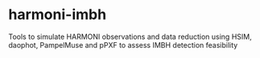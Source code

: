 # harmoni-imbh
Tools to simulate HARMONI observations and data reduction using HSIM, daophot, PampelMuse and pPXF to assess IMBH detection feasibility
